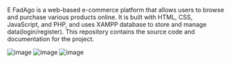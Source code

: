 E FadAgo is a web-based e-commerce platform that allows users to browse and purchase various products online. It is built with HTML, CSS, JavaScript, and PHP, and uses XAMPP database to store and manage data(login/register). This repository contains the source code and documentation for the project.

![image](https://github.com/Fadelox/E-FadAgo/assets/86539110/1f6a7ecf-2588-4831-ade5-18f60bb4d9e9)
![image](https://github.com/Fadelox/E-FadAgo/assets/86539110/b2497692-9917-4cb4-b455-82f4738aff02)
![image](https://github.com/Fadelox/E-FadAgo/assets/86539110/6accaa4d-9b83-4f22-8eec-9b0599220ef8)
